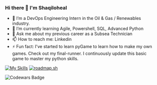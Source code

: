 ### Hi there 👋 I'm Shaqiloheal

- 🔭 I’m a DevOps Engineering Intern in the Oil & Gas / Renewables industry.
- 🌱 I’m currently learning Agile, Powershell, SQL, Advanced Python
- 💬 Ask me about my previous career as a Subsea Technician
- 📫 How to reach me: Linkedin
- ⚡ Fun fact: I've started to learn pyGame to learn how to make my own games.  Check out my final-runner.  I continuously update this basic game to master my python skills.

[![My Skills](https://skillicons.dev/icons?i=js,html,css,python,c,cpp,powershell,pygame)](https://skillicons.dev)
<a href="https://roadmap.sh"><img src="https://api.roadmap.sh/v1-badge/tall/64ad18a114678473bb617e44?variant=dark" alt="roadmap.sh"/></a>

![Codewars Badge](https://www.codewars.com/users/Shaqiloheal/badges/large)



<!--
**Shaqiloheal/Shaqiloheal** is a ✨ _special_ ✨ repository because its `README.md` (this file) appears on your GitHub profile.

Here are some ideas to get you started:

- 🔭 I’m currently working on ...
- 🌱 I’m currently learning ...
- 👯 I’m looking to collaborate on ...
- 🤔 I’m looking for help with ...
- 💬 Ask me about ...
- 📫 How to reach me: ...
- 😄 Pronouns: ...
- ⚡ Fun fact: ...
-->
